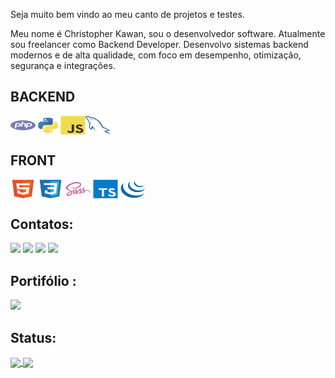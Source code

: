 <p>Seja muito bem vindo ao meu canto de projetos e testes.</p>
<p>
              Meu nome é Christopher Kawan,
              sou o desenvolvedor software. Atualmente sou freelancer como Backend Developer.
              Desenvolvo sistemas backend modernos e de alta qualidade, com foco em desempenho, otimização, segurança e
              integrações.
            </p>

## BACKEND
<div>
<img align="center" alt="PHP" height="30" width="40" src="https://raw.githubusercontent.com/devicons/devicon/master/icons/php/php-plain.svg"><img align="center" alt="py" height="30" width="40" src="https://raw.githubusercontent.com/devicons/devicon/master/icons/python/python-original.svg"><img align="center" alt="Js" height="30" width="40" src="https://raw.githubusercontent.com/devicons/devicon/master/icons/javascript/javascript-original.svg"><img align="center" alt="MySql" height="30" width="40" src="https://raw.githubusercontent.com/devicons/devicon/master/icons/mysql/mysql-original.svg">
<br></div>

## FRONT
<div>
<img align="center" alt="HTML" height="30" width="40" src="https://raw.githubusercontent.com/devicons/devicon/master/icons/html5/html5-original.svg">
<img align="center" alt="CSS" height="30" width="40" src="https://raw.githubusercontent.com/devicons/devicon/master/icons/css3/css3-original.svg">
<img align="center" alt="CSS" height="30" width="40" src="https://raw.githubusercontent.com/devicons/devicon/master/icons/sass/sass-original.svg">
<img align="center" alt="Ts" height="30" width="40" src="https://raw.githubusercontent.com/devicons/devicon/master/icons/typescript/typescript-original.svg">
<img align="center" alt="JQuery" height="30" width="40" src="https://raw.githubusercontent.com/devicons/devicon/master/icons/jquery/jquery-original.svg">
<br></div>

## Contatos:
<div>
<a href="https://instagram.com/ch_kawan" target="_blank"><img loading="lazy" src="https://img.shields.io/badge/-Instagram-%23E4405F?style=for-the-badge&logo=instagram&logoColor=white" target="_blank"></a>
<a href = "mailto:ch_kawan@outlook.com"><img loading="lazy" src="https://img.shields.io/badge/Gmail-D14836?style=for-the-badge&logo=gmail&logoColor=white" target="_blank"></a>
<a href="https://www.linkedin.com/in/ch-kawan/" target="_blank"><img loading="lazy" src="https://img.shields.io/badge/-LinkedIn-%230077B5?style=for-the-badge&logo=linkedin&logoColor=white" target="_blank"></a>
<a href="https://linktr.ee/ch_kawan" target="_blank"><img loading="lazy" src="https://img.shields.io/badge/-Linketree-%20B2AA?style=for-the-badge&logo=linktree&logoColor=white" target="_blank"></a> 
<br></div>

## Portifólio :
<div>
<a href="https://ch-kawan.vercel.app/" target="_blank"><img loading="lazy" src="https://img.shields.io/badge/Portf%C3%B3lio-986dff?style=for-the-badge" target="_blank"></a>
<br></div>

## Status:
<div>
<a href="https://github.com/chkawan">
<img align="center" height="150em" src="https://github-readme-stats.vercel.app/api?username=chkawan&show_icons=true&theme=transparent&title_color=2f80ed&text_bold=false"/>  <img align="center" height="150em" src="https://github-readme-stats.vercel.app/api/top-langs/?username=chkawan&layout=compact&show_icons=true&theme=transparent&title_color=2f80ed)](https://github.com/chkawan/github-readme-stats"/>
</div>
